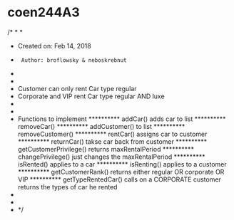# coen244A3
/*
 * 
 *
 *  Created on: Feb 14, 2018
 *      Author: broflowsky & neboskrebnut
 *
 *
 * Customer can only rent Car type regular
 * Corporate and VIP rent Car type regular AND luxe
 *
 *
 * Functions to implement
 ********** addCar() 		adds car to list<car>
 ********** removeCar()
 ********** addCustomer() 	to list<Customer>
 ********** removeCustomer()
 ********** rentCar() 		assigns car to customer
 ********** returnCar() 	takse car back from customer
 ********** getCustomerPrivilege()  returns maxRentalPeriod
 ********** changePrivilege() just changes the maxRentalPeriod
 ********** isRented() 	applies to a car
 ********** isRenting()	applies to a customer
 ********** getCustomerRank() 	returns either regular OR corporate OR VIP
 ********** getTypeRentedCar() 	calls on a CORPORATE customer returns the types of car he rented
 *
 *
 * */

